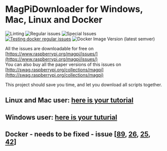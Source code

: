 # MagPiDownloader for Windows, Mac, Linux and Docker

![Linting](https://github.com/joergi/MagPiDownloader/workflows/Linting/badge.svg)  ![Regular issues](https://github.com/joergi/MagPiDownloader/workflows/Testing%20regular%20issues/badge.svg) ![Special Issues](https://github.com/joergi/MagPiDownloader/workflows/Testing%20special%20issues/badge.svg) [![Testing docker regular issues](https://github.com/joergi/MagPiDownloader/actions/workflows/testing-docker-regular-issues.yml/badge.svg)](https://github.com/joergi/MagPiDownloader/actions/workflows/testing-docker-regular-issues.yml) ![Docker Image Version (latest semver)](https://img.shields.io/docker/v/joergi/mag-pi-downloader)
 

All the issues are downloadable for free on [https://www.raspberrypi.org/magpi/issues/](https://www.raspberrypi.org/magpi/issues/)  
You can also buy all the paper versions of this issues on [http://swag.raspberrypi.org/collections/magpi](http://swag.raspberrypi.org/collections/magpi)

This project should save you time, and let you download all scripts together.

## Linux and Mac user: [here is your tutorial](linux_mac/)

## Windows user: [here is your tuturial](windows/)

## Docker - needs to be fixed - issue [[89](https://github.com/joergi/MagPiDownloader/issues/89), [26](https://github.com/joergi/MagPiDownloader/issues/26), [25](https://github.com/joergi/MagPiDownloader/issues/25), [42](https://github.com/joergi/MagPiDownloader/issues/42)] 
